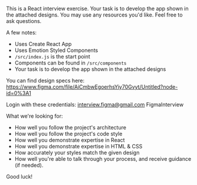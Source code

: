This is a React interview exercise. Your task is to develop the app shown in the attached designs.
You may use any resources you'd like. Feel free to ask questions.

 A few notes:
- Uses Create React App
- Uses Emotion Styled Components
- `/src/index.js` is the start point
- Components can be found in `/src/components`
- Your task is to develop the app shown in the attached designs

You can find design specs here: https://www.figma.com/file/AiCmbwEgoerhsYiy70Gvyt/Untitled?node-id=0%3A1

Login with these credentials:
interview.figma@gmail.com
FigmaInterview

What we're looking for:
- How well you follow the project's architecture 
- How well you follow the project's code style
- How well you demonstrate expertise in React
- How well you demonstrate expertise in HTML & CSS
- How accurately your styles match the given design
- How well you're able to talk through your process, and receive guidance (if needed).

Good luck!